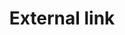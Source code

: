 ---
title: External link
tags: ["external", "link"]
icon: external-link
svg: '<svg xmlns="http://www.w3.org/2000/svg" width="24" height="24" fill="none" viewBox="0 0 24 24" stroke-width="1.5" stroke-linecap="round" stroke-linejoin="round" stroke="currentColor"><path d="M10 3.507c-2.946.032-4.59.219-5.682 1.311C3 6.136 3 8.258 3 12.5c0 4.243 0 6.364 1.318 7.682C5.636 21.5 7.758 21.5 12 21.5c4.243 0 6.364 0 7.682-1.318 1.061-1.061 1.268-2.643 1.308-5.434"/><path d="M21 3.5h.75a.75.75 0 0 0-.75-.75v.75Zm-6.75-.75a.75.75 0 0 0 0 1.5v-1.5Zm6 7.5a.75.75 0 0 0 1.5 0h-1.5Zm-8.03.97a.75.75 0 1 0 1.06 1.06l-1.06-1.06ZM21 2.75h-4.5v1.5H21v-1.5Zm-.75.75V8h1.5V3.5h-1.5Zm-3.75-.75h-2.25v1.5h2.25v-1.5ZM20.25 8v2.25h1.5V8h-1.5Zm-4.22 1.53 5.5-5.5-1.06-1.06-5.5 5.5 1.06 1.06Zm-2.75 2.75 2.75-2.75-1.06-1.06-2.75 2.75 1.06 1.06Z"/></svg>'
---